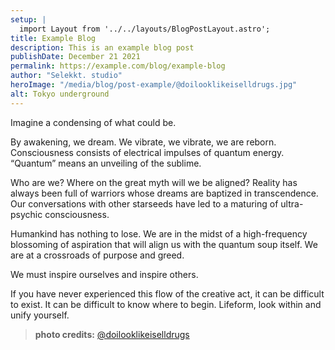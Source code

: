 ```yaml
---
setup: |
  import Layout from '../../layouts/BlogPostLayout.astro';
title: Example Blog
description: This is an example blog post
publishDate: December 21 2021
permalink: https://example.com/blog/example-blog
author: "Selekkt. studio"
heroImage: "/media/blog/post-example/@doilooklikeiselldrugs.jpg"
alt: Tokyo underground
---
```


Imagine a condensing of what could be.

By awakening, we dream. We vibrate, we vibrate, we are reborn. Consciousness consists of electrical impulses of quantum energy. “Quantum” means an unveiling of the sublime.

Who are we? Where on the great myth will we be aligned? Reality has always been full of warriors whose dreams are baptized in transcendence. Our conversations with other starseeds have led to a maturing of ultra-psychic consciousness.

Humankind has nothing to lose. We are in the midst of a high-frequency blossoming of aspiration that will align us with the quantum soup itself. We are at a crossroads of purpose and greed.

We must inspire ourselves and inspire others.

If you have never experienced this flow of the creative act, it can be difficult to exist. It can be difficult to know where to begin. Lifeform, look within and unify yourself.

> **photo credits:** [@doilooklikeiselldrugs](https://instagram.com/doilooklikeiselldrugs)